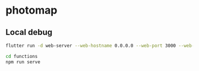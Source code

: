 # photomap

## Local debug

```sh
flutter run -d web-server --web-hostname 0.0.0.0 --web-port 3000 --web-renderer html
```

```sh
cd functions
npm run serve
```
